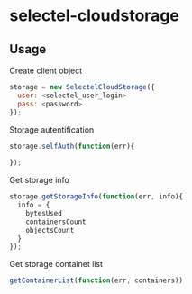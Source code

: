 # selectel-cloudstorage

## Usage

Create client object
```js
storage = new SelectelCloudStorage({
  user: <selectel_user_login>
  pass: <password>
});
```

Storage autentification
```js
storage.selfAuth(function(err){
  
});
```
Get storage info
```js
storage.getStorageInfo(function(err, info){
  info = {
    bytesUsed
    containersCount
    objectsCount
  }
});
```

Get storage containet list
```js
getContainerList(function(err, containers))
```
